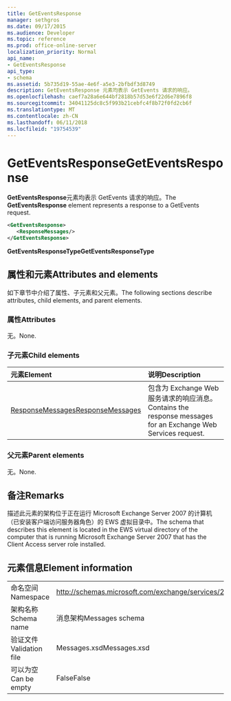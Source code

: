 ```yaml
---
title: GetEventsResponse
manager: sethgros
ms.date: 09/17/2015
ms.audience: Developer
ms.topic: reference
ms.prod: office-online-server
localization_priority: Normal
api_name:
- GetEventsResponse
api_type:
- schema
ms.assetid: 5b735d19-55ae-4e6f-a5e3-2bfbdf3d8749
description: GetEventsResponse 元素均表示 GetEvents 请求的响应。
ms.openlocfilehash: caef7a28a6e644bf2818b57d53e6f22d6e7896f8
ms.sourcegitcommit: 34041125dc8c5f993b21cebfc4f8b72f0fd2cb6f
ms.translationtype: MT
ms.contentlocale: zh-CN
ms.lasthandoff: 06/11/2018
ms.locfileid: "19754539"
---
```

# <a name="geteventsresponse"></a><span data-ttu-id="a115d-103">GetEventsResponse</span><span class="sxs-lookup"><span data-stu-id="a115d-103">GetEventsResponse</span></span>

<span data-ttu-id="a115d-104">**GetEventsResponse**元素均表示 GetEvents 请求的响应。</span><span class="sxs-lookup"><span data-stu-id="a115d-104">The **GetEventsResponse** element represents a response to a GetEvents request.</span></span> 
  
```xml
<GetEventsResponse>
   <ResponseMessages/>
</GetEventsResponse>
```

 <span data-ttu-id="a115d-105">**GetEventsResponseType**</span><span class="sxs-lookup"><span data-stu-id="a115d-105">**GetEventsResponseType**</span></span>
## <a name="attributes-and-elements"></a><span data-ttu-id="a115d-106">属性和元素</span><span class="sxs-lookup"><span data-stu-id="a115d-106">Attributes and elements</span></span>

<span data-ttu-id="a115d-107">如下章节中介绍了属性、子元素和父元素。</span><span class="sxs-lookup"><span data-stu-id="a115d-107">The following sections describe attributes, child elements, and parent elements.</span></span>
  
### <a name="attributes"></a><span data-ttu-id="a115d-108">属性</span><span class="sxs-lookup"><span data-stu-id="a115d-108">Attributes</span></span>

<span data-ttu-id="a115d-109">无。</span><span class="sxs-lookup"><span data-stu-id="a115d-109">None.</span></span>
  
### <a name="child-elements"></a><span data-ttu-id="a115d-110">子元素</span><span class="sxs-lookup"><span data-stu-id="a115d-110">Child elements</span></span>

|<span data-ttu-id="a115d-111">**元素**</span><span class="sxs-lookup"><span data-stu-id="a115d-111">**Element**</span></span>|<span data-ttu-id="a115d-112">**说明**</span><span class="sxs-lookup"><span data-stu-id="a115d-112">**Description**</span></span>|
|:-----|:-----|
|[<span data-ttu-id="a115d-113">ResponseMessages</span><span class="sxs-lookup"><span data-stu-id="a115d-113">ResponseMessages</span></span>](responsemessages.md) <br/> |<span data-ttu-id="a115d-114">包含为 Exchange Web 服务请求的响应消息。</span><span class="sxs-lookup"><span data-stu-id="a115d-114">Contains the response messages for an Exchange Web Services request.</span></span>  <br/> |
   
### <a name="parent-elements"></a><span data-ttu-id="a115d-115">父元素</span><span class="sxs-lookup"><span data-stu-id="a115d-115">Parent elements</span></span>

<span data-ttu-id="a115d-116">无。</span><span class="sxs-lookup"><span data-stu-id="a115d-116">None.</span></span>
  
## <a name="remarks"></a><span data-ttu-id="a115d-117">备注</span><span class="sxs-lookup"><span data-stu-id="a115d-117">Remarks</span></span>

<span data-ttu-id="a115d-118">描述此元素的架构位于正在运行 Microsoft Exchange Server 2007 的计算机（已安装客户端访问服务器角色）的 EWS 虚拟目录中。</span><span class="sxs-lookup"><span data-stu-id="a115d-118">The schema that describes this element is located in the EWS virtual directory of the computer that is running Microsoft Exchange Server 2007 that has the Client Access server role installed.</span></span>
  
## <a name="element-information"></a><span data-ttu-id="a115d-119">元素信息</span><span class="sxs-lookup"><span data-stu-id="a115d-119">Element information</span></span>

|||
|:-----|:-----|
|<span data-ttu-id="a115d-120">命名空间</span><span class="sxs-lookup"><span data-stu-id="a115d-120">Namespace</span></span>  <br/> |http://schemas.microsoft.com/exchange/services/2006/messages  <br/> |
|<span data-ttu-id="a115d-121">架构名称</span><span class="sxs-lookup"><span data-stu-id="a115d-121">Schema name</span></span>  <br/> |<span data-ttu-id="a115d-122">消息架构</span><span class="sxs-lookup"><span data-stu-id="a115d-122">Messages schema</span></span>  <br/> |
|<span data-ttu-id="a115d-123">验证文件</span><span class="sxs-lookup"><span data-stu-id="a115d-123">Validation file</span></span>  <br/> |<span data-ttu-id="a115d-124">Messages.xsd</span><span class="sxs-lookup"><span data-stu-id="a115d-124">Messages.xsd</span></span>  <br/> |
|<span data-ttu-id="a115d-125">可以为空</span><span class="sxs-lookup"><span data-stu-id="a115d-125">Can be empty</span></span>  <br/> |<span data-ttu-id="a115d-126">False</span><span class="sxs-lookup"><span data-stu-id="a115d-126">False</span></span>  <br/> |
   

